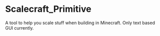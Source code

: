 # Scalecraft_Primitive
A tool to help you scale stuff when building in Minecraft. Only text based GUI currently.
